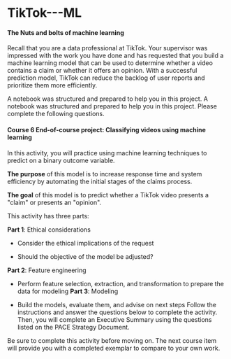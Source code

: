 # TikTok---ML
#### The Nuts and bolts of machine learning

Recall that you are a data professional at TikTok. Your supervisor was impressed with the work you have done and has requested that you build a machine learning model that can be used to determine whether a video contains a claim or whether it offers an opinion. With a successful prediction model, TikTok can reduce the backlog of user reports and prioritize them more efficiently.

A notebook was structured and prepared to help you in this project. A notebook was structured and prepared to help you in this project. Please complete the following questions.

#### Course 6 End-of-course project: Classifying videos using machine learning
In this activity, you will practice using machine learning techniques to predict on a binary outcome variable.


**The purpose** of this model is to increase response time and system efficiency by automating the initial stages of the claims process.

**The goal** of this model is to predict whether a TikTok video presents a "claim" or presents an "opinion".


This activity has three parts:

**Part 1**: Ethical considerations

* Consider the ethical implications of the request

* Should the objective of the model be adjusted?

**Part 2**: Feature engineering

* Perform feature selection, extraction, and transformation to prepare the data for modeling
**Part 3**: Modeling

* Build the models, evaluate them, and advise on next steps
Follow the instructions and answer the questions below to complete the activity. Then, you will complete an Executive Summary using the questions listed on the PACE Strategy Document.

Be sure to complete this activity before moving on. The next course item will provide you with a completed exemplar to compare to your own work.
